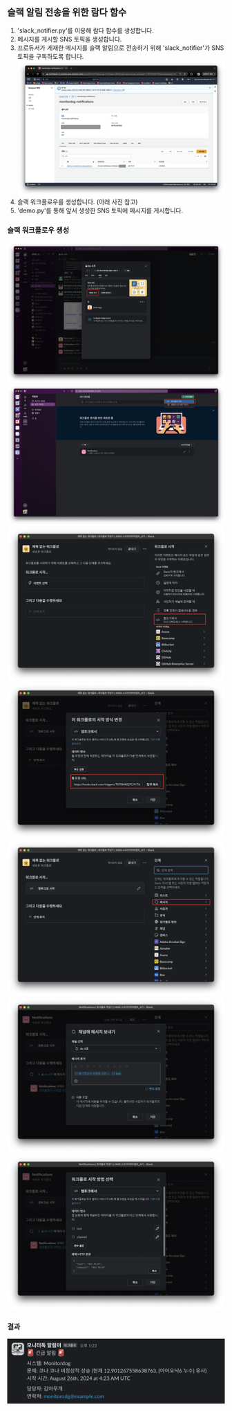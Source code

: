 ## 슬랙 알림 전송을 위한 람다 함수

1. 'slack_notifier.py'를 이용해 람다 함수를 생성합니다.
2. 메시지를 게시할 SNS 토픽을 생성합니다.
3. 프로듀서가 게재한 메시지를 슬랙 알림으로 전송하기 위해 'slack_notifier'가 SNS 토픽을 구독하도록 합니다.
![SNS 구독](/assets/sns_subscribe.png)  
4. 슬랙 워크플로우를 생성합니다. (아래 사진 참고)
5. 'demo.py'를 통해 앞서 생성한 SNS 토픽에 메시지를 게시합니다.  


### 슬랙 워크플로우 생성

![slack_workflow_1](/assets/slack_workflow_1.png)  
![slack_workflow_2](/assets/slack_workflow_2.png)  
![slack_workflow_3](/assets/slack_workflow_3.png)  
![slack_workflow_4](/assets/slack_workflow_4.png)  
![slack_workflow_5](/assets/slack_workflow_5.png)  
![slack_workflow_6](/assets/slack_workflow_6.png)  
![slack_workflow_7](/assets/slack_workflow_7.png)  

### 결과
![slack_notification](/assets/slack_notification.png)
